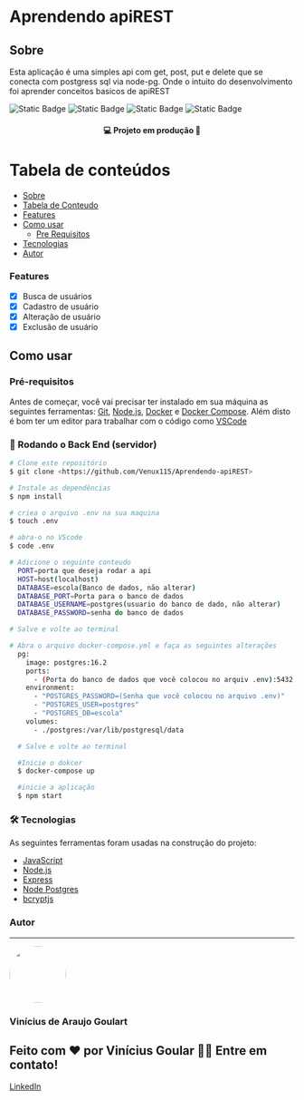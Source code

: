# Aprendendo apiREST

## Sobre
Esta aplicação é uma simples api com get, post, put e delete que se conecta com postgress sql via node-pg. Onde o intuito do desenvolvimento foi aprender conceitos basicos de apiREST

![Static Badge](https://img.shields.io/badge/Licence%20-%20MIT%20-%20%23004088?style=for-the-badge)
![Static Badge](https://img.shields.io/badge/node-%20v14.17.0-%20%23339933?style=for-the-badge&logo=node.js)
![Static Badge](https://img.shields.io/badge/made%20with%20-%20Express%20-%20%2358A616?style=for-the-badge&logo=express)
![Static Badge](https://img.shields.io/badge/Postgres%20-%20v13.3-%20%234169E1?style=for-the-badge&logo=postgresql)



<h4 align="center"> 
	&#128187  Projeto em produção  🚧
</h4>


Tabela de conteúdos
=================
<!--ts-->
   * [Sobre](#sobre)
   * [Tabela de Conteudo](#tabela-de-conteudo)
   * [Features](#instalacao)
   * [Como usar](#como-usar)
      * [Pre Requisitos](#pre-requisitos)
   * [Tecnologias](#tecnologias)
   * [Autor](#autor)
<!--te-->


### Features

- [x] Busca de usuários
- [x] Cadastro de usuário
- [x] Alteração de usuário
- [x] Exclusão de usuário

## Como usar

### Pré-requisitos

Antes de começar, você vai precisar ter instalado em sua máquina as seguintes ferramentas:
[Git](https://git-scm.com), [Node.js](https://nodejs.org/en/), [Docker](https://www.docker.com/products/docker-desktop/) e [Docker Compose](https://docs.docker.com/compose/). 
Além disto é bom ter um editor para trabalhar com o código como [VSCode](https://code.visualstudio.com/)
### 🎲 Rodando o Back End (servidor)

```bash
# Clone este repositório
$ git clone <https://github.com/Venux115/Aprendendo-apiREST>

# Instale as dependências
$ npm install

# criea o arquivo .env na sua maquina
$ touch .env

# abra-o no VScode
$ code .env 

# Adicione o seguinte conteudo
  PORT=porta que deseja rodar a api
  HOST=host(localhost)
  DATABASE=escola(Banco de dados, não alterar)
  DATABASE_PORT=Porta para o banco de dados
  DATABASE_USERNAME=postgres(usuario do banco de dado, não alterar)
  DATABASE_PASSWORD=senha do banco de dados

# Salve e volte ao terminal

# Abra o arquivo docker-compose.yml e faça as seguintes alterações
  pg:
    image: postgres:16.2
    ports:
      - (Porta do banco de dados que você colocou no arquiv .env):5432
    environment:
      - "POSTGRES_PASSWORD=(Senha que você colocou no arquivo .env)"
      - "POSTGRES_USER=postgres"
      - "POSTGRES_DB=escola"
    volumes:
      - ./postgres:/var/lib/postgresql/data

  # Salve e volte ao terminal

  #Inicie o dokcer
  $ docker-compose up

  #inicie a aplicação
  $ npm start

```
### 🛠 Tecnologias

As seguintes ferramentas foram usadas na construção do projeto:

- [JavaScript](https://developer.mozilla.org/pt-BR/docs/Web/JavaScript)
- [Node.js](https://nodejs.org/en/)
- [Express](https://expressjs.com/pt-br/)
- [Node Postgres](https://node-postgres.com/)
- [bcryptjs](https://www.npmjs.com/package/bcryptjs)

### Autor
---
 <img style="border-radius: 50%;" src="https://avatars.githubusercontent.com/u/101436519?v=4" width="100px;" alt=""/>


<h3>Vinícius de Araujo Goulart</h3>


<h2>Feito com ❤️ por Vinícius Goular 👋🏽 Entre em contato!</h2>

[LinkedIn](https://www.linkedin.com/in/goulart-vinicius)

